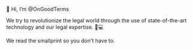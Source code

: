 👋 Hi, I’m @OnGoodTerms

We try to revolutionize the legal world through the use of state-of-the-art technology and our legal expertise. 📝💻



We read the smallprint so you don't have to.
